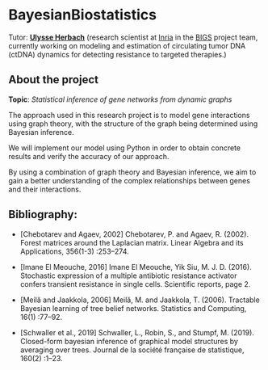 # BayesianBiostatistics

Tutor: [**Ulysse Herbach**](https://herbach.perso.math.cnrs.fr/) (research scientist at [Inria](https://www.inria.fr/en) in the [BIGS](https://www.inria.fr/en/bigs) project team, currently working on modeling and estimation of circulating tumor DNA (ctDNA) dynamics for detecting resistance to targeted therapies.)

## About the project

**Topic**: *Statistical inference of gene networks from dynamic graphs*

The approach used in this research project is to model gene interactions using graph theory, with the structure of the graph being determined using Bayesian inference.

We will implement our model using Python in order to obtain concrete results and verify the accuracy of our approach. 

By using a combination of graph theory and Bayesian inference, we aim to gain a better understanding of the complex relationships between genes and their interactions.

## Bibliography:

* [Chebotarev and Agaev, 2002] Chebotarev, P. and Agaev, R. (2002). Forest matrices
  around the Laplacian matrix. Linear Algebra and its Applications, 356(1-3) :253–274.

* [Imane El Meouche, 2016] Imane El Meouche, Yik Siu, M. J. D. (2016). Stochastic expression of a multiple antibiotic resistance activator confers transient resistance in single cells. Scientific reports, page 2.

* [Meilă and Jaakkola, 2006] Meilă, M. and Jaakkola, T. (2006). Tractable Bayesian learning of tree belief networks. Statistics and Computing, 16(1) :77–92.

* [Schwaller et al., 2019] Schwaller, L., Robin, S., and Stumpf, M. (2019). Closed-form
  bayesian inference of graphical model structures by averaging over trees. Journal de la société française de statistique, 160(2) :1–23.
